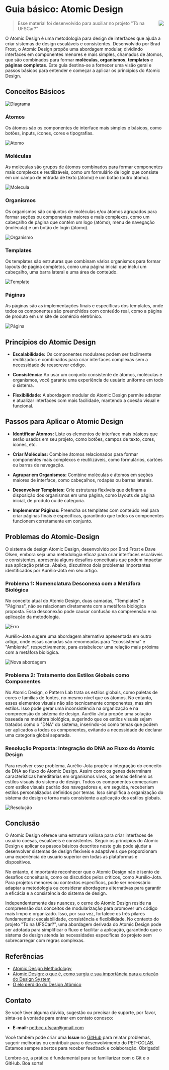 # Guia básico: Atomic Design
<img src="https://raw.githubusercontent.com/petbccufscar/.github/main/profile/icon.png" align="right" />

> Esse material foi desenvolvido para auxiliar no projeto "Tô na UFSCar?"

O Atomic Design é uma metodologia para design de interfaces que ajuda a criar sistemas de design escaláveis e consistentes. Desenvolvido por Brad Frost, o Atomic Design propõe uma abordagem modular, dividindo interfaces em componentes menores e mais simples, chamados de átomos, que são combinados para formar **moléculas**, **organismos**, **templates** e **páginas completas**. Este guia destina-se a fornecer uma visão geral e passos básicos para entender e começar a aplicar os princípios do Atomic Design.

## Conceitos Básicos

![Diagrama](https://raw.githubusercontent.com/petbccufscar/.github/main/pet-colab/materiais-extras/imagem_2024-04-10_174244333.png)

### Átomos
Os átomos são os componentes de interface mais simples e básicos, como botões, inputs, ícones, cores e tipografias.

![Atomo](https://raw.githubusercontent.com/petbccufscar/.github/main/pet-colab/materiais-extras/imagem_2024-04-10_174304057.png)

### Moléculas
As moléculas são grupos de átomos combinados para formar componentes mais complexos e reutilizáveis, como um formulário de login que consiste em um campo de entrada de texto (átomo) e um botão (outro átomo).

![Molecula](https://raw.githubusercontent.com/petbccufscar/.github/main/pet-colab/materiais-extras/imagem_2024-04-10_174307716.png)

### Organismos 
Os organismos são conjuntos de moléculas e/ou átomos agrupados para formar seções ou componentes maiores e mais complexos, como um cabeçalho de página que contém um logo (atómo), menu de navegação (molécula) e um botão de login (átomo).

![Organismo](https://raw.githubusercontent.com/petbccufscar/.github/main/pet-colab/materiais-extras/imagem_2024-04-10_174311047.png)

### Templates
Os templates são estruturas que combinam vários organismos para formar layouts de página completos, como uma página inicial que inclui um cabeçalho, uma barra lateral e uma área de conteúdo.

![Template](https://raw.githubusercontent.com/petbccufscar/.github/main/pet-colab/materiais-extras/imagem_2024-04-10_174314757.png)

### Páginas
As páginas são as implementações finais e específicas dos templates, onde todos os componentes são preenchidos com conteúdo real, como a página de produto em um site de comércio eletrônico.

![Página](https://raw.githubusercontent.com/petbccufscar/.github/main/pet-colab/materiais-extras/imagem_2024-04-10_174318084.png)

## Princípios do Atomic Design

- **Escalabilidade:** Os componentes modulares podem ser facilmente reutilizados e combinados para criar interfaces complexas sem a necessidade de reescrever código.

- **Consistência:** Ao usar um conjunto consistente de átomos, moléculas e organismos, você garante uma experiência de usuário uniforme em todo o sistema.

- **Flexibilidade:** A abordagem modular do Atomic Design permite adaptar e atualizar interfaces com mais facilidade, mantendo a coesão visual e funcional.

## Passos para Aplicar o Atomic Design

- **Identificar Átomos:** Liste os elementos de interface mais básicos que serão usados em seu projeto, como botões, campos de texto, cores, ícones, etc.

- **Criar Moléculas:** Combine átomos relacionados para formar componentes mais complexos e reutilizáveis, como formulários, cartões ou barras de navegação.

- **Agrupar em Organismos:** Combine moléculas e átomos em seções maiores de interface, como cabeçalhos, rodapés ou barras laterais.

- **Desenvolver Templates:** Crie estruturas flexíveis que definam a disposição dos organismos em uma página, como layouts de página inicial, de produto ou de categoria.

- **Implementar Páginas:** Preencha os templates com conteúdo real para criar páginas finais e específicas, garantindo que todos os componentes funcionem corretamente em conjunto.

## Problemas do Atomic-Design
O sistema de design Atomic Design, desenvolvido por Brad Frost e Dave Olsen, embora seja uma metodologia eficaz para criar interfaces escaláveis e consistentes, apresenta alguns desafios conceituais que podem impactar sua aplicação prática. Abaixo, discutimos dois problemas importantes identificados por Aurélio-Jota em seu artigo.

### Problema 1: Nomenclatura Desconexa com a Metáfora Biológica

No conceito atual do Atomic Design, duas camadas, "Templates" e "Páginas", não se relacionam diretamente com a metáfora biológica proposta. Essa desconexão pode causar confusão na compreensão e na aplicação da metodologia. 

![Erro](https://raw.githubusercontent.com/petbccufscar/.github/main/pet-colab/materiais-extras/imagem_2024-04-10_174326897.png)

Aurélio-Jota sugere uma abordagem alternativa apresentada em outro artigo, onde essas camadas são renomeadas para "Ecossistema" e "Ambiente", respectivamente, para estabelecer uma relação mais próxima com a metáfora biológica.

![Nova abordagem](https://raw.githubusercontent.com/petbccufscar/.github/main/pet-colab/materiais-extras/imagem_2024-04-10_174330802.png)

### Problema 2: Tratamento dos Estilos Globais como Componentes
No Atomic Design, o Pattern Lab trata os estilos globais, como paletas de cores e famílias de fontes, no mesmo nível que os átomos. No entanto, esses elementos visuais não são tecnicamente componentes, mas sim estilos. Isso pode gerar uma inconsistência na organização e na compreensão do sistema de design. Aurélio-Jota propõe uma solução baseada na metáfora biológica, sugerindo que os estilos visuais sejam tratados como o "DNA" do sistema, inserindo-os como temas que podem ser aplicados a todos os componentes, evitando a necessidade de declarar uma categoria global separada.

### Resolução Proposta: Integração do DNA ao Fluxo do Atomic Design
Para resolver esse problema, Aurélio-Jota propõe a integração do conceito de DNA ao fluxo do Atomic Design. Assim como os genes determinam características hereditárias em organismos vivos, os temas definem os estilos visuais do sistema de design. Todos os componentes começariam com estilos visuais padrão dos navegadores e, em seguida, receberiam estilos personalizados definidos por temas. Isso simplifica a organização do sistema de design e torna mais consistente a aplicação dos estilos globais.

![Resolução](https://raw.githubusercontent.com/petbccufscar/.github/main/pet-colab/materiais-extras/imagem_2024-04-10_174342061.png)

## Conclusão

O Atomic Design oferece uma estrutura valiosa para criar interfaces de usuário coesas, escaláveis e consistentes. Seguir os princípios do Atomic Design e aplicar os passos básicos descritos neste guia pode ajudar a desenvolver sistemas de design flexíveis e adaptáveis que proporcionam uma experiência de usuário superior em todas as plataformas e dispositivos.

No entanto, é importante reconhecer que o Atomic Design não é isento de desafios conceituais, como os discutidos pelos críticos, como Aurélio-Jota. Para projetos menores ou contextos específicos, pode ser necessário adaptar a metodologia ou considerar abordagens alternativas para garantir a eficácia e a consistência do sistema de design.

Independentemente das nuances, o cerne do Atomic Design reside na compreensão dos conceitos de modularização para promover um código mais limpo e organizado. Isso, por sua vez, fortalece os três pilares fundamentais: escalabilidade, consistência e flexibilidade. No contexto do projeto "To na UFSCar?", uma abordagem derivada do Atomic Design pode ser adotada para simplificar o fluxo e facilitar a aplicação, garantindo que o sistema de design atenda às necessidades específicas do projeto sem sobrecarregar com regras complexas.

## Referências

- [Atomic Design Methodology](https://atomicdesign.bradfrost.com/chapter-2/?source=post_page-----e3ac7b5aca2c--------------------------------)
- [Atomic Design: o que é, como surgiu e sua importância para a criação do Design System](https://medium.com/pretux/atomic-design-o-que-é-como-surgiu-e-sua-importância-para-a-criação-do-design-system-e3ac7b5aca2c)
- [O elo perdido do Design Atômico](https://medium.com/@aureliojota/o-elo-perdido-do-design-atômico-5a623e8984fb)

## Contato

Se você tiver alguma dúvida, sugestão ou precisar de suporte, por favor, sinta-se à vontade para entrar em contato conosco:

- **E-mail:** petbcc.ufscar@gmail.com

Você também pode criar uma **Issue** no [GitHub](https://github.com/petbccufscar/pet-colab/issues) para relatar problemas, sugerir melhorias ou contribuir para o desenvolvimento do PET-COLAB. Estamos sempre abertos para receber feedback e colaboração. Obrigado!

Lembre-se, a prática é fundamental para se familiarizar com o Git e o GitHub. Boa sorte!